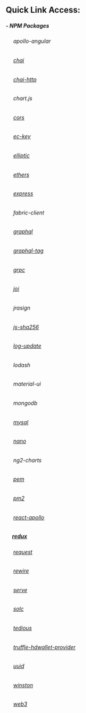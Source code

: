 ## Quick Link Access:

##### - NPM Packages
###### &nbsp;&nbsp;&nbsp;&nbsp; apollo-angular
###### &nbsp;&nbsp;&nbsp;&nbsp; [chai](https://github.com/Swhite215/Code-Reference-JS/tree/main/testing)
###### &nbsp;&nbsp;&nbsp;&nbsp; [chai-http](https://github.com/Swhite215/Code-Reference-JS/blob/main/testing/endpoint.js)
###### &nbsp;&nbsp;&nbsp;&nbsp; chart.js
###### &nbsp;&nbsp;&nbsp;&nbsp; [cors](https://github.com/Swhite215/Code-Reference-JS/blob/2b513d0b26ad161ef01258e3e7425e15c47bebf8/node/servers/routes-example-one.js)
###### &nbsp;&nbsp;&nbsp;&nbsp; [ec-key](https://github.com/Swhite215/Code-Reference-JS/blob/main/npm/ec-key.js)
###### &nbsp;&nbsp;&nbsp;&nbsp; [elliptic](https://github.com/Swhite215/Code-Reference-JS/blob/main/npm/elliptic.js)
###### &nbsp;&nbsp;&nbsp;&nbsp; [ethers](https://github.com/Swhite215/Code-Reference-JS/blob/main/npm/ethers.js)
###### &nbsp;&nbsp;&nbsp;&nbsp; [express](https://github.com/Swhite215/Code-Reference-JS/blob/main/node/servers/express.js)
###### &nbsp;&nbsp;&nbsp;&nbsp; fabric-client
###### &nbsp;&nbsp;&nbsp;&nbsp; [graphql](https://github.com/Swhite215/Code-Reference-JS/blob/main/npm/react-apollo.js)
###### &nbsp;&nbsp;&nbsp;&nbsp; [graphql-tag](https://github.com/Swhite215/Code-Reference-JS/blob/main/npm/graphql-tag.js)
###### &nbsp;&nbsp;&nbsp;&nbsp; [grpc](https://github.com/Swhite215/Code-Reference-JS/tree/main/node/servers/grpc)
###### &nbsp;&nbsp;&nbsp;&nbsp; [joi](https://github.com/Swhite215/Code-Reference-JS/blob/main/npm/joi-validations.js)
###### &nbsp;&nbsp;&nbsp;&nbsp; jrasign
###### &nbsp;&nbsp;&nbsp;&nbsp; [js-sha256](https://github.com/Swhite215/Code-Reference-JS/blob/main/npm/ja-sha256.js)
###### &nbsp;&nbsp;&nbsp;&nbsp; [log-update](https://github.com/Swhite215/Code-Reference-JS/blob/main/npm/log-update.js)
###### &nbsp;&nbsp;&nbsp;&nbsp; lodash
###### &nbsp;&nbsp;&nbsp;&nbsp; material-ui
###### &nbsp;&nbsp;&nbsp;&nbsp; mongodb
###### &nbsp;&nbsp;&nbsp;&nbsp; [mysql](https://github.com/Swhite215/Code-Reference-JS/blob/main/npm/mysql.js)
###### &nbsp;&nbsp;&nbsp;&nbsp; [nano](https://github.com/Swhite215/Code-Reference-DB/blob/master/couchdb/node/services/couchdb.js)
###### &nbsp;&nbsp;&nbsp;&nbsp; ng2-charts
###### &nbsp;&nbsp;&nbsp;&nbsp; [pem](https://github.com/Swhite215/Code-Reference-JS/blob/main/npm/pem.js)
###### &nbsp;&nbsp;&nbsp;&nbsp; [pm2](https://github.com/Swhite215/Code-Reference-JS/blob/main/npm/pm2.sh)
###### &nbsp;&nbsp;&nbsp;&nbsp; [react-apollo](https://github.com/Swhite215/Code-Reference-JS/blob/main/npm/react-apollo.js)
##### &nbsp;&nbsp;&nbsp;&nbsp; [redux](https://github.com/Swhite215/Code-Reference-React/tree/master/src/redux)
###### &nbsp;&nbsp;&nbsp;&nbsp; [request](https://github.com/Swhite215/Code-Reference-JS/blob/main/npm/request.js)
###### &nbsp;&nbsp;&nbsp;&nbsp; [rewire](https://github.com/Swhite215/Code-Reference-JS/blob/main/testing/service-rewire.js)
###### &nbsp;&nbsp;&nbsp;&nbsp; [serve](https://github.com/Swhite215/Code-Reference-JS/blob/main/npm/pm2.sh)
###### &nbsp;&nbsp;&nbsp;&nbsp; [solc](https://github.com/Swhite215/Code-Reference-JS/blob/main/npm/solc.sh)
###### &nbsp;&nbsp;&nbsp;&nbsp; [tedious](https://github.com/Swhite215/Code-Reference-DB/blob/master/sql/node/services/sqlService.js)
###### &nbsp;&nbsp;&nbsp;&nbsp; [truffle-hdwallet-provider](https://github.com/Swhite215/Code-Reference-JS/blob/main/npm/web3.js)
###### &nbsp;&nbsp;&nbsp;&nbsp; [uuid](https://github.com/Swhite215/Code-Reference-JS/blob/main/npm/uuid.js)
###### &nbsp;&nbsp;&nbsp;&nbsp; [winston](https://github.com/Swhite215/Code-Reference-JS/blob/main/npm/winston.js)
###### &nbsp;&nbsp;&nbsp;&nbsp; [web3](https://github.com/Swhite215/Code-Reference-JS/blob/main/npm/web3.js)